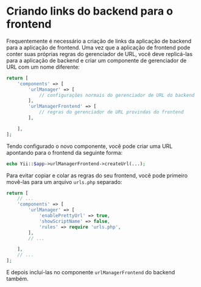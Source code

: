 Criando links do backend para o frontend
========================================

Frequentemente é necessário a criação de links da aplicação de backend para a aplicação de frontend. Uma vez que a
aplicação de frontend pode conter suas próprias regras do gerenciador de URL, você deve replicá-las para a aplicação
de backend e criar um componente de gerenciador de URL com um nome diferente:

```php
return [
    'components' => [
        'urlManager' => [
            // configurações normais do gerenciador de URL do backend
        ],
        'urlManagerFrontend' => [
            // regras do gerenciador de URL provindas do frontend
        ],

    ],
];
```

Tendo configurado o novo componente, você pode criar uma URL apontando para o frontend da seguinte forma:

```php
echo Yii::$app->urlManagerFrontend->createUrl(...);
```

Para evitar copiar e colar as regras do seu frontend, você pode primeiro movê-las para um arquivo `urls.php` separado:

```php
return [
    // ...
    'components' => [
        'urlManager' => [
            'enablePrettyUrl' => true,
            'showScriptName' => false,
            'rules' => require 'urls.php',
        ],
        // ...

    ],
    // ...
];
```

E depois incluí-las no componente `urlManagerFrontend` do backend também.